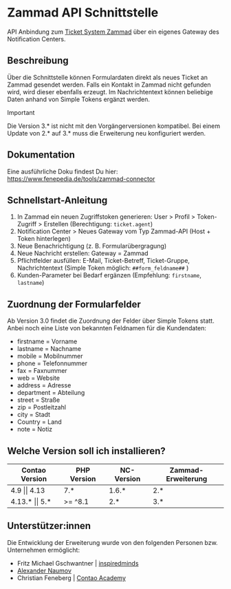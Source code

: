 # Zammad API Schnittstelle
API Anbindung zum [Ticket System Zammad](https://zammad.com/) über ein eigenes Gateway des Notification Centers.

## Beschreibung
Über die Schnittstelle können Formulardaten direkt als neues Ticket an Zammad gesendet werden. Falls ein Kontakt in Zammad nicht gefunden wird, wird dieser ebenfalls erzeugt. Im Nachrichtentext können beliebige Daten anhand von Simple Tokens ergänzt werden.

> [!IMPORTANT]  
> Die Version 3.* ist nicht mit den Vorgängerversionen kompatibel. Bei einem Update von 2.* auf 3.* muss die Erweiterung neu konfiguriert werden.

## Dokumentation
Eine ausführliche Doku findest Du hier: https://www.fenepedia.de/tools/zammad-connector

## Schnellstart-Anleitung
1. In Zammad ein neuen Zugriffstoken generieren: User > Profil > Token-Zugriff > Erstellen (Berechtigung: `ticket.agent`)
2. Notification Center > Neues Gateway vom Typ Zammad-API (Host + Token hinterlegen)
3. Neue Benachrichtigung (z. B. Formularübergragung)
4. Neue Nachricht erstellen: Gateway = Zammad
5. Pflichtfelder ausfüllen: E-Mail, Ticket-Betreff, Ticket-Gruppe, Nachrichtentext (Simple Token möglich: `##form_feldname##` )
6. Kunden-Parameter bei Bedarf ergänzen (Empfehlung: `firstname`, `lastname`)

## Zuordnung der Formularfelder
Ab Version 3.0 findet die Zuordnung der Felder über Simple Tokens statt. Anbei noch eine Liste von bekannten Feldnamen für die Kundendaten:
* firstname = Vorname
* lastname = Nachname
* mobile = Mobilnummer
* phone = Telefonnummer
* fax = Faxnummer
* web = Website
* address = Adresse
* department = Abteilung
* street = Straße
* zip = Postleitzahl
* city = Stadt
* Country = Land
* note = Notiz


## Welche Version soll ich installieren?

| Contao Version  | PHP Version        | NC-Version         | Zammad-Erweiterung   |
|-----------------|--------------------|--------------------|-------------------------|
| 4.9 \|\| 4.13     | 7.*                | 1.6.*            | 2.*                   |
| 4.13.* \|\| 5.*   | \>= ^8.1           | 2.*              | 3.*                     |


## Unterstützer:innen

Die Entwicklung der Erweiterung wurde von den folgenden Personen bzw. Unternehmen ermöglicht:
- Fritz Michael Gschwantner | [inspiredminds](https://www.inspiredminds.at/)
- [Alexander Naumov](https://alexandernaumov.de/)
- Christian Feneberg | [Contao Academy](https://contao-academy.de/)


